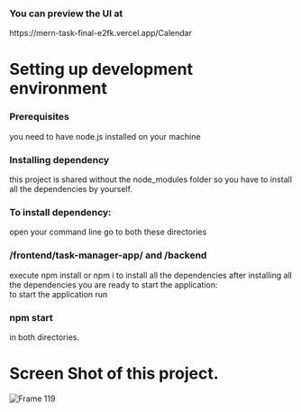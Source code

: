 
<h3>You can preview the UI at </h3> https://mern-task-final-e2fk.vercel.app/Calendar    

<p><H1>Setting up development environment</H1></p>
<h3>Prerequisites</h3>
you need to have node.js installed on your machine
<h3>Installing dependency</h3>
this project is shared without the node_modules folder so you have to install all the dependencies by yourself.<be>
<h3>To install dependency:</h3>
open your command line
go to both these directories <h3>/frontend/task-manager-app/ and /backend </h3> 
execute npm install or npm i to install all the dependencies
after installing all the dependencies you are ready to start the application:<br>
to start the application run<h3> npm start </h3>in both directories.<br>


<h1>Screen Shot of this project.</h1>

![Frame 119](https://github.com/akp660/mern_task_final/assets/72183243/b2a66b05-d954-46fc-92ef-dda771cbff5a)
